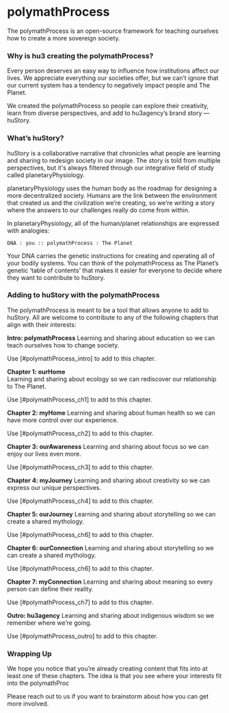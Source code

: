 # polymathProcess
The polymathProcess is an open-source framework for teaching ourselves how to create a more sovereign society.

### Why is hu3 creating the polymathProcess?
Every person deserves an easy way to influence how institutions affect our lives. We appreciate everything our societies offer, but we can’t ignore that our current system has a tendency to negatively impact people and The Planet.

We created the polymathProcess so people can explore their creativity, learn from diverse perspectives, and add to hu3agency’s brand story — huStory. 

### What’s huStory?
huStory is a collaborative narrative that chronicles what people are learning and sharing to redesign society in our image. The story is told from multiple perspectives, but it's always filtered through our integrative field of study called planetaryPhysiology.

planetaryPhysiology uses the human body as the roadmap for designing a more decentralized society. Humans are the link between the environment that created us and the civilization we’re creating, so we’re writing a story where the answers to our challenges really do come from within.

In planetaryPhysiology, all of the human/planet relationships are expressed with analogies:

    DNA : you :: polymathProcess : The Planet

Your DNA carries the genetic instructions for creating and operating all of your bodily systems. You can think of the polymathProcess as The Planet’s genetic ‘table of contents’ that makes it easier for everyone to decide where they want to contribute to huStory.

### Adding to huStory with the polymathProcess
The polymathProcess is meant to be a tool that allows anyone to add to huStory. All are welcome to contribute to any of the following chapters that align with their interests:

**Intro: polymathProcess**
Learning and sharing about education so we can teach ourselves how to change society.

Use [#polymathProcess_intro] to add to this chapter.

**Chapter 1: ourHome**<br>
Learning and sharing about ecology so we can rediscover our relationship to The Planet.

Use [#polymathProcess_ch1] to add to this chapter.

**Chapter 2: myHome**
Learning and sharing about human health so we can have more control over our experience.

Use [#polymathProcess_ch2] to add to this chapter.

**Chapter 3: ourAwareness**
Learning and sharing about focus so we can enjoy our lives even more.

Use [#polymathProcess_ch3] to add to this chapter.

**Chapter 4: myJourney**
Learning and sharing about creativity so we can express our unique perspectives.

Use [#polymathProcess_ch4] to add to this chapter.

**Chapter 5: ourJourney**
Learning and sharing about storytelling so we can create a shared mythology.

Use [#polymathProcess_ch6] to add to this chapter.

**Chapter 6: ourConnection**
Learning and sharing about storytelling so we can create a shared mythology.

Use [#polymathProcess_ch6] to add to this chapter.

**Chapter 7: myConnection**
Learning and sharing about meaning so every person can define their reality.

Use [#polymathProcess_ch7] to add to this chapter.

**Outro: hu3agency**
Learning and sharing about indigenous wisdom so we remember where we’re going.

Use [#polymathProcess_outro] to add to this chapter.

### Wrapping Up
We hope you notice that you’re already creating content that fits into at least one of these chapters. The idea is that you see where your interests fit into the polymathProc

Please reach out to us if you want to brainstorm about how you can get more involved.
